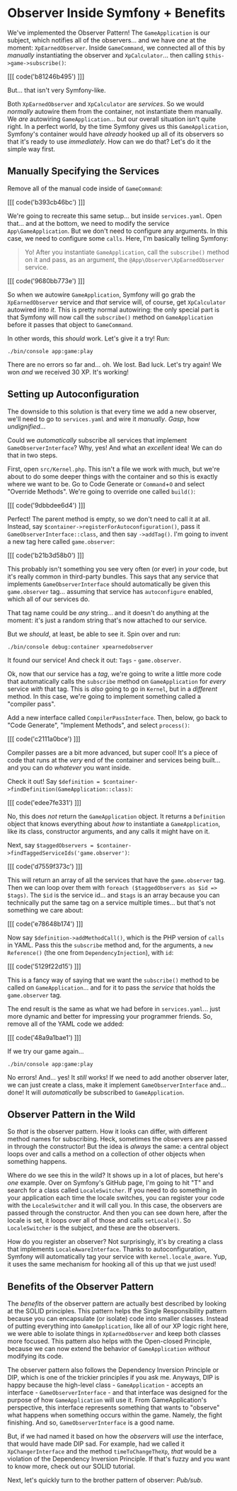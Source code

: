 # Observer Inside Symfony + Benefits

We've implemented the Observer Pattern! The `GameApplication` is our subject, which
notifies all of the observers... and we have *one* at the moment:
`XpEarnedObserver`. Inside `GameCommand`, we connected all of this by *manually*
instantiating the observer and `XpCalculator`... then calling
`$this->game->subscribe()`:

[[[ code('b81246b495') ]]]

But... that isn't very Symfony-like.

Both `XpEarnedObserver` and `XpCalculator` are *services*. So we would *normally*
autowire them from the container, not instantiate them manually. We *are* autowiring
`GameApplication`... but our overall situation isn't quite right. In a perfect world,
by the time Symfony gives us this `GameApplication`, Symfony's container would
have *already* hooked up all of its observers so that it's ready to use
*immediately*. How can we do that? Let's do it the simple way first.

## Manually Specifying the Services

Remove all of the manual code inside of `GameCommand`:

[[[ code('b393cb46bc') ]]]

We're going to recreate this same setup... but inside `services.yaml`. Open that...
and at the bottom, we need to modify the service `App\GameApplication`.
But we don't need to configure any arguments. In this case, we need to configure
some `calls`. Here, I'm basically telling Symfony:

> Yo! After you instantiate `GameApplication`, call the `subscribe()` method on
> it and pass, as an argument, the `@App\Observer\XpEarnedObserver` service.

[[[ code('9680bb773e') ]]]

So when we autowire `GameApplication`, Symfony will go grab the `XpEarnedObserver`
service and *that* service will, of course, get `XpCalculator` autowired into *it*.
This is pretty normal autowiring: the only special part is that Symfony will
now call the `subscribe()` method on `GameApplication` before it passes that
object to `GameCommand`.

In other words, this *should* work. Let's give it a try! Run:

```terminal
./bin/console app:game:play
```

There are no errors so far and... oh. We lost. Bad luck. Let's try again! We won
*and* we received 30 XP. It's working!

## Setting up Autoconfiguration

The downside to this solution is that every time we add a new observer, we'll need
to go to `services.yaml` and wire it *manually*. *Gasp*, how *undignified*...

Could we *automatically* subscribe all services that implement
`GameObserverInterface`? Why, yes! And what an *excellent* idea! We can do that in
two steps.

First, open `src/Kernel.php`. This isn't a file we work with much, but we're
about to do some deeper things with the container and so this is exactly where we
want to be. Go to Code Generate or `Command`+`O` and select "Override Methods".
We're going to override one called `build()`:

[[[ code('9dbbdee6d4') ]]]

Perfect! The parent method is empty, so we don't need to call it at all. Instead,
say `$container->registerForAutoconfiguration()`, pass it
`GameObserverInterface::class`, and then say `->addTag()`. I'm going to invent a
new tag here called `game.observer`:

[[[ code('b21b3d58b0') ]]]

This probably isn't something you see very often (or ever) in *your* code, but it's
really common in third-party bundles. This says that any service that implements
`GameObserverInterface` should automatically be given this `game.observer` tag...
assuming that service has `autoconfigure` enabled, which all of our services do.

That tag name could be *any* string... and it doesn't do anything at the moment:
it's just a random string that's now attached to our service.

But we *should*, at least, be able to see it. Spin over and run:

```terminal
./bin/console debug:container xpearnedobserver
```

It found our service! And check it out: `Tags` - `game.observer`.

Ok, now that our service has a *tag*, we're going to write a little more code
that automatically calls the `subscribe` method on `GameApplication` for *every*
service *with* that tag. This is *also* going to go in `Kernel`, but in a
 *different* method. In this case, we're going to implement something called a
 "compiler pass".

Add a new interface called `CompilerPassInterface`. Then, below, go back to
"Code Generate", "Implement Methods", and select `process()`:

[[[ code('c2111a0bce') ]]]

Compiler passes are a bit more advanced, but super cool! It's a piece of code that
runs at the *very* end of the container and services being built... and you can do
*whatever* you want inside.

Check it out! Say `$definition = $container->findDefinition(GameApplication::class)`:

[[[ code('edee7fe331') ]]]

No, this does *not* return the `GameApplication` object. It returns a `Definition`
object that knows everything about *how* to instantiate a `GameApplication`, like
its class, constructor arguments, and any calls it might have on it.

Next, say `$taggedObservers = $container->findTaggedServiceIds('game.observer')`:

[[[ code('d7559f373c') ]]]

This will return an array of all the services that have the `game.observer` tag.
Then we can loop over them with `foreach ($taggedObservers as $id => $tags)`. The
`$id` is the service id... and `$tags` is an array because you can technically
put the same tag on a service multiple times... but that's not something we care
about:

[[[ code('e78648b174') ]]]

Now say `$definition->addMethodCall()`, which is the PHP version of `calls` in YAML.
Pass this the `subscribe` method and, for the arguments, a `new Reference()` (the
one from `DependencyInjection`), with `id`:

[[[ code('5129f22d15') ]]]

This is a fancy way of saying that we want the `subscribe()` method to be called
on `GameApplication`... and for it to pass the *service* that holds the
`game.observer` tag.

The end result is the same as what we had before in `services.yaml`... just more
dynamic and better for impressing your programmer friends. So, remove all of
the YAML code we added:

[[[ code('48a9a1bae1') ]]]

If we try our game again...

```terminal
./bin/console app:game:play
```

No errors! And... yes! It *still* works! If we need to add another observer later,
we can just create a class, make it implement `GameObserverInterface` and... done! It
will *automatically* be subscribed to `GameApplication`.

## Observer Pattern in the Wild

So *that* is the observer pattern. How it looks can differ, with different method
names for subscribing. Heck, sometimes the observers are passed in through the
constructor! But the idea is *always* the same: a central object loops over and calls
a method on a collection of other objects when something happens.

Where do we see this in the wild? It shows up in a lot of places, but here's *one*
example. Over on Symfony's GitHub page, I'm going to hit "T" and search for a class
called `LocaleSwitcher`. If you need to do something in your application each time
the locale switches, you can register your code with the `LocaleSwitcher` and it will
call you. In this case, the observers are passed through the constructor. And then
you can see down here, after the locale is set, it loops over all of those and
calls `setLocale()`. So `LocaleSwitcher` is the subject, and these are the observers.

How do you register an observer? Not surprisingly, it's by creating a class that
implements `LocaleAwareInterface`. Thanks to autoconfiguration, Symfony will
automatically tag your service with `kernel.locale_aware`. Yup, it uses the same
mechanism for hooking all of this up that we just used!

## Benefits of the Observer Pattern

The *benefits* of the observer pattern are actually best described by looking at the
SOLID principles. This pattern helps the Single Responsibility pattern because you
can encapsulate (or isolate) code into smaller classes. Instead of putting everything
into `GameApplication`, like all of our XP logic right here, we were able to isolate
things in `XpEarnedObserver` and keep both classes more focused. This pattern
also helps with the Open-closed Principle, because we can now extend the behavior
of `GameApplication` *without* modifying its code.

The observer pattern also follows the Dependency Inversion Principle or DIP, which
is one of the trickier principles if you ask me. Anyways, DIP is happy because
the high-level class - `GameApplication` - accepts an interface -
`GameObserverInterface` - and that interface was designed for the purpose of how
`GameApplication` will use it. From GameApplication's perspective, this interface
represents something that wants to "observe" what happens when something occurs
within the game. Namely, the fight finishing. And so, `GameObserverInterface`
is a good name.

But, if we had named it based on how the *observers* will *use* the interface, that
would have made DIP sad. For example, had we called it
`XpChangerInterface` and the method `timeToChangeTheXp`, *that* would be a violation
of the Dependency Inversion Principle. If that's fuzzy and you want to know more,
check out our SOLID tutorial.

Next, let's quickly turn to the brother pattern of observer: *Pub/sub*.
